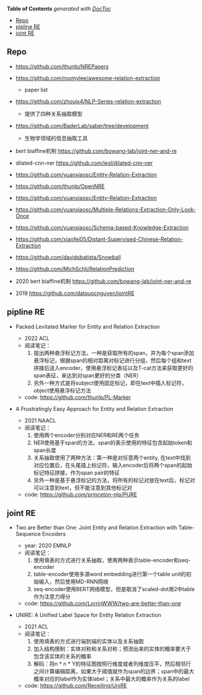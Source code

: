 <!-- START doctoc generated TOC please keep comment here to allow auto update -->
<!-- DON'T EDIT THIS SECTION, INSTEAD RE-RUN doctoc TO UPDATE -->
**Table of Contents**  *generated with [DocToc](https://github.com/thlorenz/doctoc)*

- [Repo](#repo)
- [pipline RE](#pipline-re)
- [joint RE](#joint-re)

<!-- END doctoc generated TOC please keep comment here to allow auto update -->



## Repo

- https://github.com/thunlp/NREPapers
- https://github.com/roomylee/awesome-relation-extraction
  - paper list
- https://github.com/zhoujx4/NLP-Series-relation-extraction
  - 提供了四种关系抽取模型 
- https://github.com/BaderLab/saber/tree/development
  - 生物学领域的信息抽取工具 

- bert biaffine机制 https://github.com/bowang-lab/joint-ner-and-re
- dilated-cnn-ner https://github.com/iesl/dilated-cnn-ner
- https://github.com/yuanxiaosc/Entity-Relation-Extraction
- https://github.com/thunlp/OpenNRE
- https://github.com/yuanxiaosc/Entity-Relation-Extraction
- https://github.com/yuanxiaosc/Multiple-Relations-Extraction-Only-Look-Once
- https://github.com/yuanxiaosc/Schema-based-Knowledge-Extraction
- https://github.com/xiaofei05/Distant-Supervised-Chinese-Relation-Extraction
- https://github.com/davidsbatista/Snowball
- https://github.com/MichSchli/RelationPrediction
- 2020 bert biaffine机制 https://github.com/bowang-lab/joint-ner-and-re
- 2019 https://github.com/datquocnguyen/jointRE


## pipline RE

- Packed Levitated Marker for Entity and Relation Extraction
  - 2022 ACL
  - 阅读笔记：
    1. 提出两种悬浮标记方法，一种是获取所有的span，并为每个span添加悬浮标记，根据span的相对距离对标记进行分组，然后每个组和text拼接后送入encoder，使用悬浮标记表征以及T-cat方法来获取更好的span表征，来达到对span更好的分类（NER）
    2. 另外一种方式是将subject使用固定标记，即在text中插入标记符，object使用悬浮标记方法
  - code: https://github.com/thunlp/PL-Marker

- A Frustratingly Easy Approach for Entity and Relation Extraction
  - 2021 NAACL
  - 阅读笔记：
    1. 使用两个encoder分别对应NER和RE两个任务
    2. NER使用基于span的方法，span的表示使用的特征包含起始token和span长度
    3. 关系抽取使用了两种方法：第一种是对任意两个entity, 在text中找到对应位置后，在头尾插上标记符，输入encoder后将两个span的起始标记特征拼接，作为span pair的特征
    4. 另外一种是基于悬浮标记的方法，将所有的标记对放在text后，标记对可以注意到text，但不能注意到其他标记对
  - code: https://github.com/princeton-nlp/PURE


## joint RE

- Two are Better than One: Joint Entity and Relation Extraction with Table-Sequence Encoders
  - year: 2020  EMNLP
  - 阅读笔记：
    1. 使用填表的方式进行关系抽取，使用两种表示table-encoder和seq-encoder
    2. table-encoder使用多源word embedding进行第一个table unit的初始输入，然后使用MD-RNN网络
    3. seq-encoder使用BERT网络模型，但是取消了scaled-dot用2中table作为注意力得分
  - code: https://github.com/LorrinWWW/two-are-better-than-one

- UNIRE: A Unified Label Space for Entity Relation Extraction
  - 2021 ACL
  - 阅读笔记：
    1. 使用填表的方式进行端到端的实体以及关系抽取
    2. 加入结构限制：实体对称和关系对称；预测出来的实体的概率要大于包含该实体的关系的概率
    3. 解码：将n * n * Y的特征图按照行维度或者列维度压平，然后相邻行之间计算编辑距离，如果大于阈值就作为span的边界；span中的最大概率对应的label作为实体label；关系中最大的概率作为关系的label
  - code: https://github.com/Receiling/UniRE

